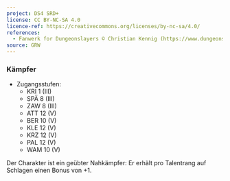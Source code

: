 ```yaml
---
project: DS4 SRD+
license: CC BY-NC-SA 4.0
licence-ref: https://creativecommons.org/licenses/by-nc-sa/4.0/
references: 
  - Fanwerk for Dungeonslayers © Christian Kennig (https://www.dungeonslayers.net/)
source: GRW
---
```


### Kämpfer

- Zugangsstufen:
  - KRI 1 (III)
  - SPÄ 8 (III)
  - ZAW 8 (III)
  - ATT 12 (V)
  - BER 10 (V)
  - KLE 12 (V)
  - KRZ 12 (V)
  - PAL 12 (V)
  - WAM 10 (V)

Der Charakter ist ein geübter Nahkämpfer: Er erhält pro Talentrang auf Schlagen einen Bonus von +1.

